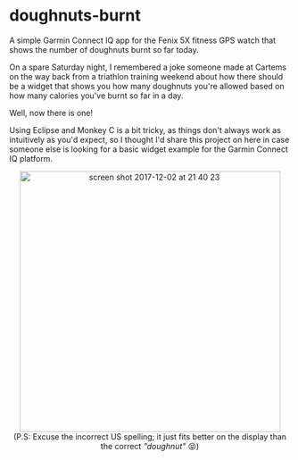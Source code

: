 # doughnuts-burnt
A simple Garmin Connect IQ app for the Fenix 5X fitness GPS watch that shows the number of doughnuts burnt so far today.

On a spare Saturday night, I remembered a joke someone made at Cartems on the way back from a triathlon training weekend about how there should be a widget that shows you how many doughnuts you're allowed based on how many calories you've burnt so far in a day.

Well, now there is one!

Using Eclipse and Monkey C is a bit tricky, as things don't always work as intuitively as you'd expect, so I thought I'd share this project on here in case someone else is looking for a basic widget example for the Garmin Connect IQ platform.

<p align="center"> 
<img width="467" alt="screen shot 2017-12-02 at 21 40 23" src="https://user-images.githubusercontent.com/6524043/33522775-700d2750-d7a9-11e7-9e64-109f25a74d58.png">
<br/>(P.S: Excuse the incorrect US spelling; it just fits better on the display than the correct <em>"doughnut"</em> 😝)
</p>
